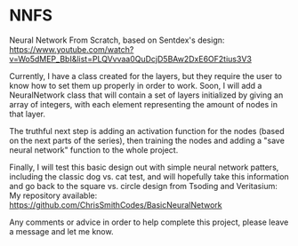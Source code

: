 # NNFS
 Neural Network From Scratch, based on Sentdex's design:
   https://www.youtube.com/watch?v=Wo5dMEP_BbI&list=PLQVvvaa0QuDcjD5BAw2DxE6OF2tius3V3
 
 Currently, I have a class created for the layers, but they require the user to know how to set them up properly in order to work. Soon, I will add a NeuralNetwork class that will contain a set of layers initialized by giving an array of integers, with each element representing the amount of nodes in that layer.
 
 The truthful next step is adding an activation function for the nodes (based on the next parts of the series), then training the nodes and adding a "save neural network" function to the whole project.
 
 Finally, I will test this basic design out with simple neural network patters, including the classic dog vs. cat test, and will hopefully take this information and go back to the square vs. circle design from Tsoding and Veritasium:
  My repository available: https://github.com/ChrisSmithCodes/BasicNeuralNetwork
 
 Any comments or advice in order to help complete this project, please leave a message and let me know.
